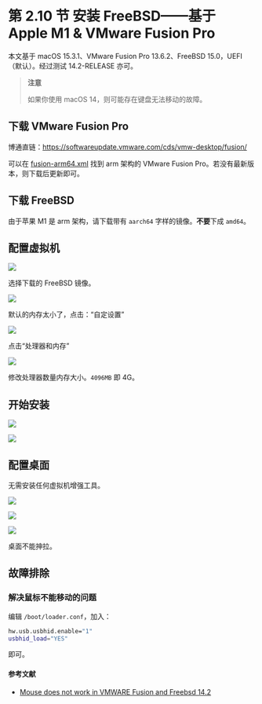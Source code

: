# 第 2.10 节 安装 FreeBSD——基于 Apple M1 & VMware Fusion Pro

本文基于 macOS 15.3.1、VMware Fusion Pro 13.6.2、FreeBSD 15.0，UEFI（默认）。经过测试 14.2-RELEASE 亦可。

>**注意**
>
>如果你使用 macOS 14，则可能存在键盘无法移动的故障。

## 下载 VMware Fusion Pro

博通直链：<https://softwareupdate.vmware.com/cds/vmw-desktop/fusion/>

可以在 [fusion-arm64.xml](https://softwareupdate.vmware.com/cds/vmw-desktop/#:~:text=Files-,fusion%2Darm64.xml,-fusion%2Duniversal.xml) 找到 arm 架构的 VMware Fusion Pro。若没有最新版本，则下载后更新即可。

## 下载 FreeBSD

由于苹果 M1 是 arm 架构，请下载带有 `aarch64` 字样的镜像。**不要**下成 `amd64`。

## 配置虚拟机

![](../.gitbook/assets/Fusion1.png)

选择下载的 FreeBSD 镜像。

![](../.gitbook/assets/Fusion2.png)

默认的内存太小了，点击：“自定设置”

![](../.gitbook/assets/Fusion3.png)

点击“处理器和内存”

![](../.gitbook/assets/Fusion4.png)

修改处理器数量内存大小。`4096MB` 即 4G。

## 开始安装

![](../.gitbook/assets/Fusion5.png)

![](../.gitbook/assets/Fusion6.png)


## 配置桌面

无需安装任何虚拟机增强工具。

![](../.gitbook/assets/Fusion7.png)

![](../.gitbook/assets/Fusion8.png)

![](../.gitbook/assets/Fusion9.png)

桌面不能抻拉。

## 故障排除

### 解决鼠标不能移动的问题

编辑 `/boot/loader.conf`，加入：

```sh
hw.usb.usbhid.enable="1"
usbhid_load="YES"
```

即可。

#### 参考文献

- [Mouse does not work in VMWARE Fusion and Freebsd 14.2](https://forums.freebsd.org/threads/mouse-does-not-work-in-vmware-fusion-and-freebsd-14-2.96563/)
